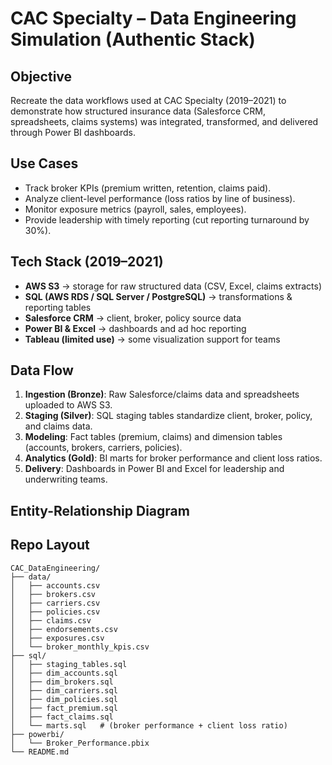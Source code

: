 # CAC Specialty – Data Engineering Simulation (Authentic Stack)

## Objective
Recreate the data workflows used at CAC Specialty (2019–2021) to demonstrate how structured insurance data (Salesforce CRM, spreadsheets, claims systems) was integrated, transformed, and delivered through Power BI dashboards.

## Use Cases
- Track broker KPIs (premium written, retention, claims paid).
- Analyze client-level performance (loss ratios by line of business).
- Monitor exposure metrics (payroll, sales, employees).
- Provide leadership with timely reporting (cut reporting turnaround by 30%).

## Tech Stack (2019–2021)
- **AWS S3** → storage for raw structured data (CSV, Excel, claims extracts)
- **SQL (AWS RDS / SQL Server / PostgreSQL)** → transformations & reporting tables
- **Salesforce CRM** → client, broker, policy source data
- **Power BI & Excel** → dashboards and ad hoc reporting
- **Tableau (limited use)** → some visualization support for teams

## Data Flow
1. **Ingestion (Bronze)**: Raw Salesforce/claims data and spreadsheets uploaded to AWS S3.  
2. **Staging (Silver)**: SQL staging tables standardize client, broker, policy, and claims data.  
3. **Modeling**: Fact tables (premium, claims) and dimension tables (accounts, brokers, carriers, policies).  
4. **Analytics (Gold)**: BI marts for broker performance and client loss ratios.  
5. **Delivery**: Dashboards in Power BI and Excel for leadership and underwriting teams.


## Entity-Relationship Diagram

## Repo Layout
```
CAC_DataEngineering/
├── data/                
│   ├── accounts.csv
│   ├── brokers.csv
│   ├── carriers.csv
│   ├── policies.csv
│   ├── claims.csv
│   ├── endorsements.csv
│   ├── exposures.csv
│   └── broker_monthly_kpis.csv
├── sql/                 
│   ├── staging_tables.sql
│   ├── dim_accounts.sql
│   ├── dim_brokers.sql
│   ├── dim_carriers.sql
│   ├── dim_policies.sql
│   ├── fact_premium.sql
│   ├── fact_claims.sql
│   └── marts.sql   # (broker performance + client loss ratio)
├── powerbi/            
│   └── Broker_Performance.pbix
└── README.md
```
